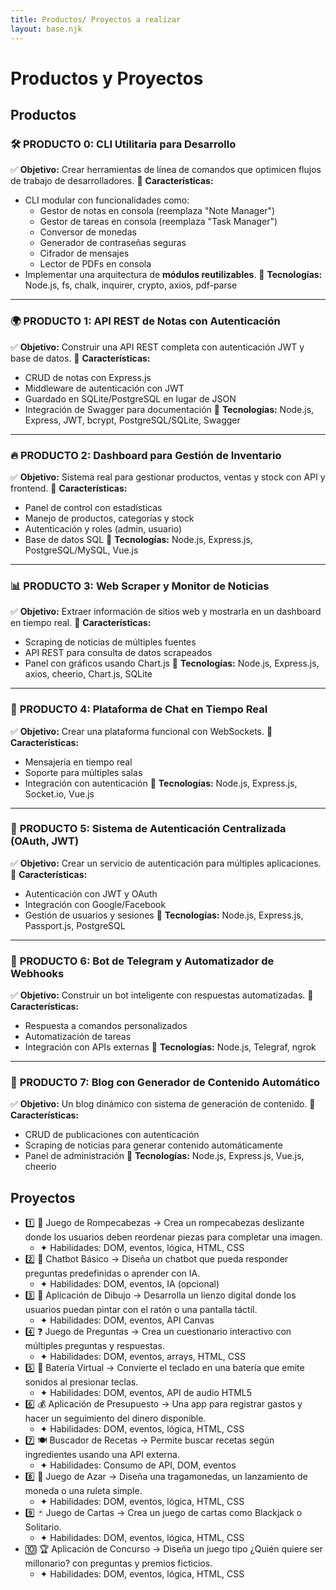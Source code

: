 ```yaml
---
title: Productos/ Proyectos a realizar
layout: base.njk
---
```


# Productos y Proyectos

## Productos

### 🛠 **PRODUCTO 0: CLI Utilitaria para Desarrollo**

✅ **Objetivo:** Crear herramientas de línea de comandos que optimicen flujos de trabajo de desarrolladores.
🔹 **Características:**

- CLI modular con funcionalidades como:
    - Gestor de notas en consola (reemplaza "Note Manager")
    - Gestor de tareas en consola (reemplaza "Task Manager")
    - Conversor de monedas
    - Generador de contraseñas seguras
    - Cifrador de mensajes
    - Lector de PDFs en consola
- Implementar una arquitectura de **módulos reutilizables**.
    🔹 **Tecnologías:** Node.js, fs, chalk, inquirer, crypto, axios, pdf-parse

---

### 🌍 **PRODUCTO 1: API REST de Notas con Autenticación**

✅ **Objetivo:** Construir una API REST completa con autenticación JWT y base de datos.
🔹 **Características:**

- CRUD de notas con Express.js
- Middleware de autenticación con JWT
- Guardado en SQLite/PostgreSQL en lugar de JSON
- Integración de Swagger para documentación
    🔹 **Tecnologías:** Node.js, Express, JWT, bcrypt, PostgreSQL/SQLite, Swagger

---

### 🔥 **PRODUCTO 2: Dashboard para Gestión de Inventario**

✅ **Objetivo:** Sistema real para gestionar productos, ventas y stock con API y frontend.
🔹 **Características:**

- Panel de control con estadísticas
- Manejo de productos, categorías y stock
- Autenticación y roles (admin, usuario)
- Base de datos SQL
    🔹 **Tecnologías:** Node.js, Express.js, PostgreSQL/MySQL, Vue.js

---

### 📊 **PRODUCTO 3: Web Scraper y Monitor de Noticias**

✅ **Objetivo:** Extraer información de sitios web y mostrarla en un dashboard en tiempo real.
🔹 **Características:**

- Scraping de noticias de múltiples fuentes
- API REST para consulta de datos scrapeados
- Panel con gráficos usando Chart.js
    🔹 **Tecnologías:** Node.js, Express.js, axios, cheerio, Chart.js, SQLite

---

### 📡 **PRODUCTO 4: Plataforma de Chat en Tiempo Real**

✅ **Objetivo:** Crear una plataforma funcional con WebSockets.
🔹 **Características:**

- Mensajería en tiempo real
- Soporte para múltiples salas
- Integración con autenticación
    🔹 **Tecnologías:** Node.js, Express.js, Socket.io, Vue.js

---

### 🔑 **PRODUCTO 5: Sistema de Autenticación Centralizada (OAuth, JWT)**

✅ **Objetivo:** Crear un servicio de autenticación para múltiples aplicaciones.
🔹 **Características:**

- Autenticación con JWT y OAuth
- Integración con Google/Facebook
- Gestión de usuarios y sesiones
    🔹 **Tecnologías:** Node.js, Express.js, Passport.js, PostgreSQL

---

### 🤖 **PRODUCTO 6: Bot de Telegram y Automatizador de Webhooks**

✅ **Objetivo:** Construir un bot inteligente con respuestas automatizadas.
🔹 **Características:**

- Respuesta a comandos personalizados
- Automatización de tareas
- Integración con APIs externas
    🔹 **Tecnologías:** Node.js, Telegraf, ngrok

---

### 🚀 **PRODUCTO 7: Blog con Generador de Contenido Automático**

✅ **Objetivo:** Un blog dinámico con sistema de generación de contenido.
🔹 **Características:**

- CRUD de publicaciones con autenticación
- Scraping de noticias para generar contenido automáticamente
- Panel de administración
    🔹 **Tecnologías:** Node.js, Express.js, Vue.js, cheerio

## Proyectos

- 1️⃣ 🧩 Juego de Rompecabezas → Crea un rompecabezas deslizante donde los usuarios deben reordenar piezas para completar una imagen.
    - ✦ Habilidades: DOM, eventos, lógica, HTML, CSS
- 2️⃣ 🤖 Chatbot Básico → Diseña un chatbot que pueda responder preguntas predefinidas o aprender con IA.
    - ✦ Habilidades: DOM, eventos, IA (opcional)
- 3️⃣ 🎨 Aplicación de Dibujo → Desarrolla un lienzo digital donde los usuarios puedan pintar con el ratón o una pantalla táctil.
    - ✦ Habilidades: DOM, eventos, API Canvas
- 4️⃣ ❓ Juego de Preguntas → Crea un cuestionario interactivo con múltiples preguntas y respuestas.
    - ✦ Habilidades: DOM, eventos, arrays, HTML, CSS
- 5️⃣ 🥁 Batería Virtual → Convierte el teclado en una batería que emite sonidos al presionar teclas.
    - ✦ Habilidades: DOM, eventos, API de audio HTML5
- 6️⃣ 💰 Aplicación de Presupuesto → Una app para registrar gastos y hacer un seguimiento del dinero disponible.
    - ✦ Habilidades: DOM, eventos, lógica, HTML, CSS
- 7️⃣ 🍽️ Buscador de Recetas → Permite buscar recetas según ingredientes usando una API externa.
    - ✦ Habilidades: Consumo de API, DOM, eventos
- 8️⃣ 🎰 Juego de Azar → Diseña una tragamonedas, un lanzamiento de moneda o una ruleta simple.
    - ✦ Habilidades: DOM, eventos, lógica, HTML, CSS
- 9️⃣ 🃏 Juego de Cartas → Crea un juego de cartas como Blackjack o Solitario.
    - ✦ Habilidades: DOM, eventos, lógica, HTML, CSS
- 🔟 🏆 Aplicación de Concurso → Diseña un juego tipo ¿Quién quiere ser millonario? con preguntas y premios ficticios.
    - ✦ Habilidades: DOM, eventos, lógica, HTML, CSS